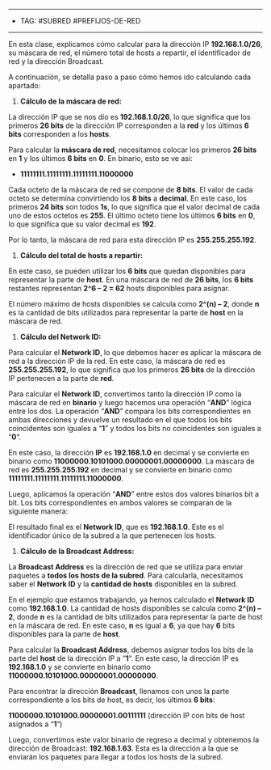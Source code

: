 
--- 
- TAG: #SUBRED #PREFIJOS-DE-RED
----

En esta clase, explicamos cómo calcular para la dirección IP **192.168.1.0/26**, su máscara de red, el número total de hosts a repartir, el identificador de red y la dirección Broadcast.

A continuación, se detalla paso a paso cómo hemos ido calculando cada apartado:

1. **Cálculo de la máscara de red:**

La dirección IP que se nos dio es **192.168.1.0/26**, lo que significa que los primeros **26 bits** de la dirección IP corresponden a la **red** y los últimos **6 bits** corresponden a los **hosts**.

Para calcular la **máscara de red**, necesitamos colocar los primeros **26 bits** en **1** y los últimos **6 bits** en **0**. En binario, esto se ve así:

- **11111111.11111111.11111111.11000000**

Cada octeto de la máscara de red se compone de **8 bits**. El valor de cada octeto se determina convirtiendo los **8 bits** a **decimal**. En este caso, los primeros **24 bits** son todos **1s**, lo que significa que el valor decimal de cada uno de estos octetos es **255**. El último octeto tiene los últimos **6 bits** en **0**, lo que significa que su valor decimal es **192**.

Por lo tanto, la máscara de red para esta dirección IP es **255.255.255.192**.

1. **Cálculo del total de hosts a repartir:**

En este caso, se pueden utilizar los **6 bits** que quedan disponibles para representar la parte de **host**. En una máscara de red de **26 bits**, los **6 bits** restantes representan **2^6 – 2 = 62** hosts disponibles para asignar.

El número máximo de hosts disponibles se calcula como **2^(n) – 2**, donde **n** es la cantidad de bits utilizados para representar la parte de **host** en la máscara de red.

1. **Cálculo del Network ID:**

Para calcular el **Network ID**, lo que debemos hacer es aplicar la máscara de red a la dirección IP de la red. En este caso, la máscara de red es **255.255.255.192**, lo que significa que los primeros **26 bits** de la dirección IP pertenecen a la parte de **red**.

Para calcular el **Network ID**, convertimos tanto la dirección IP como la máscara de red en **binario** y luego hacemos una operación “**AND**” lógica entre los dos. La operación “**AND**” compara los bits correspondientes en ambas direcciones y devuelve un resultado en el que todos los bits coincidentes son iguales a “**1**” y todos los bits no coincidentes son iguales a “**0**“.

En este caso, la dirección **IP** es **192.168.1.0** en decimal y se convierte en binario como **11000000.10101000.00000001.00000000**. La máscara de red es **255.255.255.192** en decimal y se convierte en binario como **11111111.11111111.11111111.11000000**.

Luego, aplicamos la operación “**AND**” entre estos dos valores binarios bit a bit. Los bits correspondientes en ambos valores se comparan de la siguiente manera:

El resultado final es el **Network ID**, que es **192.168.1.0**. Este es el identificador único de la subred a la que pertenecen los hosts.

1. **Cálculo de la Broadcast Address:**

La **Broadcast Address** es la dirección de red que se utiliza para enviar paquetes a **todos los hosts de la subred**. Para calcularla, necesitamos saber el **Network ID** y la **cantidad de hosts** disponibles en la subred.

En el ejemplo que estamos trabajando, ya hemos calculado el **Network ID** como **192.168.1.0**. La cantidad de hosts disponibles se calcula como **2^(n) – 2**, donde **n** es la cantidad de bits utilizados para representar la parte de host en la máscara de red. En este caso, **n** es igual a **6**, ya que hay **6** bits disponibles para la parte de **host**.

Para calcular la **Broadcast Address**, debemos asignar todos los bits de la parte del **host** de la dirección IP a “**1**“. En este caso, la dirección IP es **192.168.1.0** y se convierte en binario como **11000000.10101000.00000001.00000000**.

Para encontrar la dirección **Broadcast**, llenamos con unos la parte correspondiente a los bits de host, es decir, los últimos **6 bits**:

**11000000.10101000.00000001.00111111** (dirección IP con bits de host asignados a “**1**“)

Luego, convertimos este valor binario de regreso a decimal y obtenemos la dirección de Broadcast: **192.168.1.63**. Esta es la dirección a la que se enviarán los paquetes para llegar a todos los hosts de la subred.